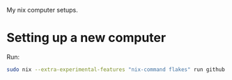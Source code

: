 My nix computer setups.

# Setting up a new computer

Run:

```bash
sudo nix --extra-experimental-features "nix-command flakes" run github:Alxandr/nix-system#install
```

